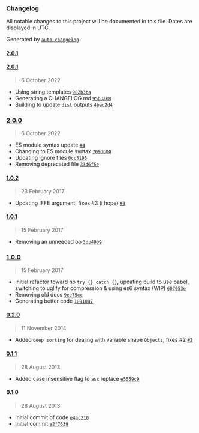 ### Changelog

All notable changes to this project will be documented in this file. Dates are displayed in UTC.

Generated by [`auto-changelog`](https://github.com/CookPete/auto-changelog).

#### [2.0.1](https://github.com/avoidwork/keysort/compare/2.0.1...2.0.1)

#### [2.0.1](https://github.com/avoidwork/keysort/compare/2.0.0...2.0.1)

> 6 October 2022

- Using string templates [`982b3ba`](https://github.com/avoidwork/keysort/commit/982b3ba3d1291174649a9801c31c62d4857bae67)
- Generating a CHANGELOG.md [`95b3ab8`](https://github.com/avoidwork/keysort/commit/95b3ab841329acc03c1c7b0a746d9ddd877fe47e)
- Building to update `dist` outputs [`4bac2d4`](https://github.com/avoidwork/keysort/commit/4bac2d4b0117a38de119299064e70351be654834)

### [2.0.0](https://github.com/avoidwork/keysort/compare/1.0.2...2.0.0)

> 6 October 2022

- ES module syntax update [`#4`](https://github.com/avoidwork/keysort/pull/4)
- Changing to ES module syntax [`709db00`](https://github.com/avoidwork/keysort/commit/709db0019ccc247d7de293d391822c118ecebc83)
- Updating ignore files [`0cc5195`](https://github.com/avoidwork/keysort/commit/0cc5195b19224ed8b2955b24e8f341378c4e914c)
- Removing deprecated file [`33d6f5e`](https://github.com/avoidwork/keysort/commit/33d6f5e66dc7e3d6abe6310c9f948b777ed3a248)

#### [1.0.2](https://github.com/avoidwork/keysort/compare/1.0.1...1.0.2)

> 23 February 2017

- Updating IFFE argument, fixes #3 (i hope) [`#3`](https://github.com/avoidwork/keysort/issues/3)

#### [1.0.1](https://github.com/avoidwork/keysort/compare/1.0.0...1.0.1)

> 15 February 2017

- Removing an unneeded op [`3db49b9`](https://github.com/avoidwork/keysort/commit/3db49b9c3b9470083e987b8cb609f76a4c767f1e)

### [1.0.0](https://github.com/avoidwork/keysort/compare/0.2.0...1.0.0)

> 15 February 2017

- Initial refactor toward no `try {} catch {}`, updating build to use babel, switching to uglify for compression & using es6 syntax (WIP) [`607053e`](https://github.com/avoidwork/keysort/commit/607053e84bfae6781201939f84fee71fdba48099)
- Removing old docs [`9ee75ec`](https://github.com/avoidwork/keysort/commit/9ee75ec4a3db3cfde8e408d49111fb524d08cfcb)
- Generating better code [`1891087`](https://github.com/avoidwork/keysort/commit/1891087fe5dc2f90dc344b60b33363b00047eb4a)

#### [0.2.0](https://github.com/avoidwork/keysort/compare/0.1.1...0.2.0)

> 11 November 2014

- Added `deep sorting` for dealing with variable shape `Objects`, fixes #2 [`#2`](https://github.com/avoidwork/keysort/issues/2)

#### [0.1.1](https://github.com/avoidwork/keysort/compare/0.1.0...0.1.1)

> 28 August 2013

- Added case insensitive flag to `asc` replace [`e5559c9`](https://github.com/avoidwork/keysort/commit/e5559c939332e83d8398ec84248168cac4b189fb)

#### 0.1.0

> 28 August 2013

- Initial commit of code [`e4ac210`](https://github.com/avoidwork/keysort/commit/e4ac2103376dd9ad82b490626e7318f8101630de)
- Initial commit [`e2f7639`](https://github.com/avoidwork/keysort/commit/e2f76394907208ce2957eab00050ccd70257a0ec)
